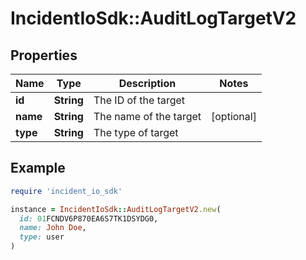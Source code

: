 # IncidentIoSdk::AuditLogTargetV2

## Properties

| Name | Type | Description | Notes |
| ---- | ---- | ----------- | ----- |
| **id** | **String** | The ID of the target |  |
| **name** | **String** | The name of the target | [optional] |
| **type** | **String** | The type of target |  |

## Example

```ruby
require 'incident_io_sdk'

instance = IncidentIoSdk::AuditLogTargetV2.new(
  id: 01FCNDV6P870EA6S7TK1DSYDG0,
  name: John Doe,
  type: user
)
```

